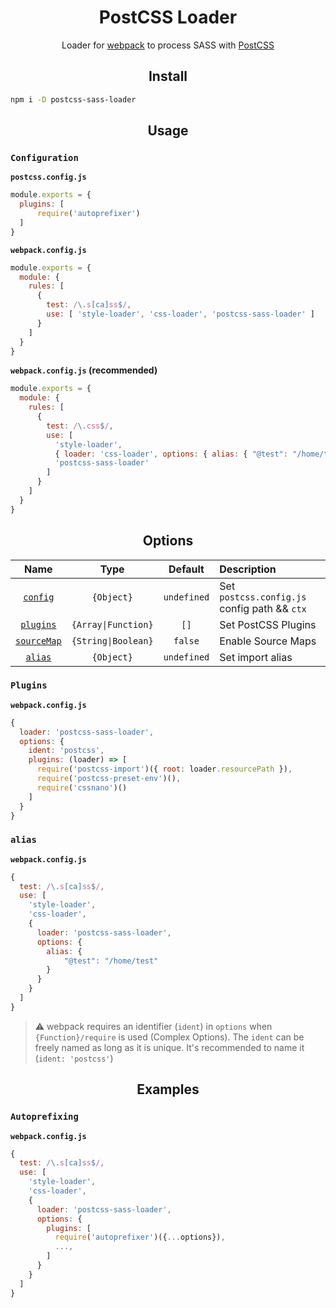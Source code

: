 
<div align="center">
  <h1>PostCSS Loader</h1>
  <p>Loader for <a href="https://webpack.js.org/">webpack</a> to process SASS with <a href="https://postcss.org/">PostCSS</a></p>
</div>

<h2 align="center">Install</h2>

```bash
npm i -D postcss-sass-loader
```

<h2 align="center">Usage</h2>

### `Configuration`

**`postcss.config.js`**
```js
module.exports = {
  plugins: [
      require('autoprefixer')
  ]
}
```

**`webpack.config.js`**
```js
module.exports = {
  module: {
    rules: [
      {
        test: /\.s[ca]ss$/,
        use: [ 'style-loader', 'css-loader', 'postcss-sass-loader' ]
      }
    ]
  }
}
```

**`webpack.config.js` (recommended)**
```js
module.exports = {
  module: {
    rules: [
      {
        test: /\.css$/,
        use: [
          'style-loader',
          { loader: 'css-loader', options: { alias: { "@test": "/home/test"} } },
          'postcss-sass-loader'
        ]
      }
    ]
  }
}
```

<h2 align="center">Options</h2>

|Name|Type|Default|Description|
|:--:|:--:|:-----:|:----------|
|[`config`](#config)|`{Object}`|`undefined`|Set `postcss.config.js` config path && `ctx`|
|[`plugins`](#plugins)|`{Array\|Function}`|`[]`|Set PostCSS Plugins|
|[`sourceMap`](#sourcemap)|`{String\|Boolean}`|`false`|Enable Source Maps|
|[`alias`](#alias)|`{Object}`|`undefined`|Set import alias|

### `Plugins`

**`webpack.config.js`**
```js
{
  loader: 'postcss-sass-loader',
  options: {
    ident: 'postcss',
    plugins: (loader) => [
      require('postcss-import')({ root: loader.resourcePath }),
      require('postcss-preset-env')(),
      require('cssnano')()
    ]
  }
}
```

### `alias`

**`webpack.config.js`**
```js
{
  test: /\.s[ca]ss$/,
  use: [
    'style-loader',
    'css-loader',
    {
      loader: 'postcss-sass-loader',
      options: {
        alias: {
            "@test": "/home/test"
        }
      }
    }
  ]
}
```

> ⚠️  webpack requires an identifier (`ident`) in `options` when `{Function}/require` is used (Complex Options). The `ident` can be freely named as long as it is unique. It's recommended to name it (`ident: 'postcss'`)

<h2 align="center">Examples</h2>

### `Autoprefixing`

**`webpack.config.js`**
```js
{
  test: /\.s[ca]ss$/,
  use: [
    'style-loader',
    'css-loader',
    {
      loader: 'postcss-sass-loader',
      options: {
        plugins: [
          require('autoprefixer')({...options}),
          ...,
        ]
      }
    }
  ]
}
```

